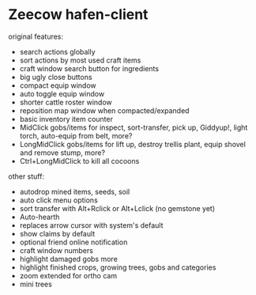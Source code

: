 # Zeecow hafen-client

original features:
 - search actions globally
 - sort actions by most used craft items
 - craft window search button for ingredients 
 - big ugly close buttons
 - compact equip window
 - auto toggle equip window
 - shorter cattle roster window
 - reposition map window when compacted/expanded
 - basic inventory item counter
 - MidClick gobs/items for inspect, sort-transfer, pick up, Giddyup!, light torch, auto-equip from belt, more?
 - LongMidClick gobs/items for lift up, destroy trellis plant, equip shovel and remove stump, more?
 - Ctrl+LongMidClick to kill all cocoons

other stuff:
 - autodrop mined items, seeds, soil
 - auto click menu options  
 - sort transfer with Alt+Rclick or Alt+Lclick (no gemstone yet)
 - Auto-hearth  
 - replaces arrow cursor with system's default
 - show claims by default
 - optional friend online notification
 - craft window numbers
 - highlight damaged gobs more  
 - highlight finished crops, growing trees, gobs and categories
 - zoom extended for ortho cam
 - mini trees